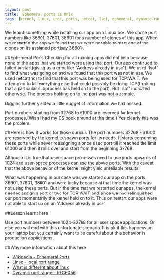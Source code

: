 ```yaml
---
layout: post
title:  Ephemeral ports in Unix 
tags: [kernel, linux, unix, ports, netcat, lsof, ephemeral, dynamic-range, rfc, ]
---
```


We learnt something while installing our app on a Linux box. We chose port numbers like 36601, 37601, 38601 for a number of clones of this app. When we restarted the app we found that we were not able to start one of the clones on its assigned port(say 36601).

##Ephemeral Ports
Checking for all running apps did not help because none of the apps that we started were using that port. Our app continued to failed to start(giving us a error like "Address already in use"). We used 'lsof' to find what was going on and we found that this port was not in use. We used netcat(nc) to find that this port was being used for TCP:WAIT. We attempted to kill everything else that could possibly be doing TCP(thinking that a particular subprocess has held on to the port). But 'lsof' indicated otherwise. The process holding on to the port was not a zombie.

Digging further yielded a little nugget of information we had missed.

Port numbers starting from 32768 to 61000 are reserved for kernel processes.(Wish I had my OS book around at this time.) Yes clearly this was the problem. 

##Here is how it works for those curious
The port numbers 32768 - 61000 are reserved by the kernel to spawn ports for its needs. It starts consuming these ports while never reassigning a once used port till it reached the limit 61000 and then it rolls over and start from the beginning 32768. 

Although it is true that user-space processes need to use ports upwards of 1024 and user-space processes can use the above ports. With the caveat that the above behavior of the kernel might yield unreliable results. 

What was happening in our case was we started our app on the ports 36601, 37601, 38601 and were lucky because at that time the kernel was not using these ports. But in the time that we restarted our apps, the kernel needed assign a port or two for TCP:WAIT and since we had relinquished our port momentarily the kernel held on to it. Thus on restart our apps were not able to start up on an 'Address already in use'. 

##Lesson learnt here 

Use port numbers between 1024-32768 for all user space applications. Or else you will end with this unfortunate scenario. It is ok if this happens on your laptop but you certainly want to be careful about this behavior in production applications.

##Way more information about this here

- [Wikipedia - Ephemeral Ports](http://en.wikipedia.org/wiki/Ephemeral_port)
- [Linux - local port range](http://www.cyberciti.biz/tips/linux-increase-outgoing-network-sockets-range.html)
- [What is different about linux](http://ashok-linux-tips.blogspot.com/2010/11/port-numbers-in-linux.html)
- [Dynamic port range - RFC6056](http://tools.ietf.org/html/rfc6056)